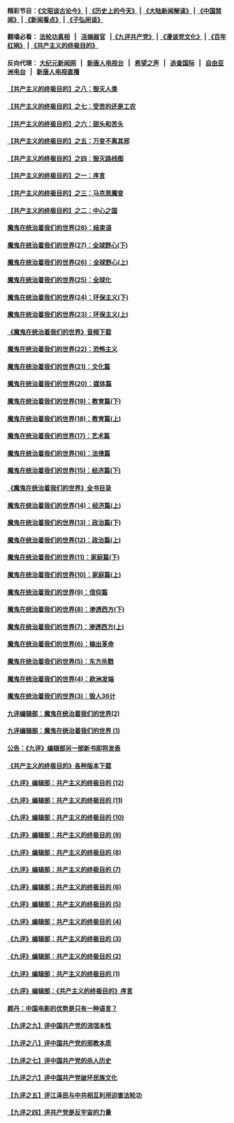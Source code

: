 #### 精彩节目：[《文昭谈古论今》](http://134.209.198.168/wenzhao) | [《历史上的今天》](http://134.209.198.168/today-in-history) | [《大陆新闻解读》](http://134.209.198.168/ntdtv-comedy) | [《中国禁闻》](http://134.209.198.168/ntdtv-news) | [《新闻看点》](http://134.209.198.168/news-insight) | [《子弘闲谈》](http://134.209.198.168/zihongxiantan/) 

 #### 翻墙必看： [法轮功真相](http://134.209.198.168:10000/videos/truth.html) &nbsp;&nbsp;|&nbsp;&nbsp; [活摘器官](http://134.209.198.168:10000/videos/res/Organs/) &nbsp;&nbsp;|[《九评共产党》](http://134.209.198.168:10000/videos/jiuping) | [《漫谈党文化》](http://134.209.198.168:10000/videos/mtdwh) | [《百年红祸》](http://134.209.198.168:10000/videos/bnhh) | [《共产主义的终极目的》](http://134.209.198.168:10000/videos/res/zjmd) 

 #### 反向代理： [大纪元新闻网](http://134.209.198.168:10080/) &nbsp;&nbsp;|&nbsp;&nbsp; [新唐人电视台](http://134.209.198.168:8000/) &nbsp;&nbsp;|&nbsp;&nbsp; [希望之声](http://134.209.198.168:8200/) &nbsp;&nbsp;|&nbsp;&nbsp; [追查国际](http://134.209.198.168:10010/) &nbsp;&nbsp;|&nbsp;&nbsp; [自由亚洲电台](http://134.209.198.168:9800/) &nbsp;&nbsp;|&nbsp;&nbsp; [新唐人电视直播](http://134.209.198.168/) 

#### [【共产主义的终极目的】之八：毁灭人类](../pages/nsc422/n11108503.md?t=03150936) 

#### [【共产主义的终极目的】之七：受苦的还是工农](../pages/nsc422/n11101809.md?t=03150936) 

#### [【共产主义的终极目的】之六：甜头和苦头](../pages/nsc422/n11096971.md?t=03150936) 

#### [【共产主义的终极目的】之五：万变不离其邪](../pages/nsc422/n11091285.md?t=03150936) 

#### [【共产主义的终极目的】之四：毁灭路线图](../pages/nsc422/n11086284.md?t=03150936) 

#### [【共产主义的终极目的】之一：序言](../pages/nsc422/n11086077.md?t=03150936) 

#### [【共产主义的终极目的】之三：马克思魔变](../pages/nsc422/n11061941.md?t=03150936) 

#### [【共产主义的终极目的】之二：中心之国](../pages/nsc422/n11047728.md?t=03150936) 

#### [魔鬼在统治着我们的世界(28)：结束语](../pages/nsc422/n10936246.md?t=03150936) 

#### [魔鬼在统治着我们的世界(27)：全球野心(下)](../pages/nsc422/n10928319.md?t=03150936) 

#### [魔鬼在统治着我们的世界(26)：全球野心(上)](../pages/nsc422/n10900318.md?t=03150936) 

#### [魔鬼在统治着我们的世界(25)：全球化](../pages/nsc422/n10788205.md?t=03150936) 

#### [魔鬼在统治着我们的世界(24)：环保主义(下)](../pages/nsc422/n10695307.md?t=03150936) 

#### [魔鬼在统治着我们的世界(23)：环保主义(上)](../pages/nsc422/n10688613.md?t=03150936) 

#### [《魔鬼在统治着我们的世界》音频下载](../pages/nsc422/n10635553.md?t=03150936) 

#### [魔鬼在统治着我们的世界(22)：恐怖主义](../pages/nsc422/n10614727.md?t=03150936) 

#### [魔鬼在统治着我们的世界(21)：文化篇](../pages/nsc422/n10597706.md?t=03150936) 

#### [魔鬼在统治着我们的世界(20)：媒体篇](../pages/nsc422/n10586579.md?t=03150936) 

#### [魔鬼在统治着我们的世界(19)：教育篇(下)](../pages/nsc422/n10564808.md?t=03150936) 

#### [魔鬼在统治着我们的世界(18)：教育篇(上)](../pages/nsc422/n10526970.md?t=03150936) 

#### [魔鬼在统治着我们的世界(17)：艺术篇](../pages/nsc422/n10499093.md?t=03150936) 

#### [魔鬼在统治着我们的世界(16)：法律篇](../pages/nsc422/n10485969.md?t=03150936) 

#### [魔鬼在统治着我们的世界(15)：经济篇(下)](../pages/nsc422/n10469975.md?t=03150936) 

#### [《魔鬼在统治着我们的世界》全书目录](../pages/nsc422/n10464261.md?t=03150936) 

#### [魔鬼在统治着我们的世界(14)：经济篇(上)](../pages/nsc422/n10457370.md?t=03150936) 

#### [魔鬼在统治着我们的世界(13)：政治篇(下)](../pages/nsc422/n10448270.md?t=03150936) 

#### [魔鬼在统治着我们的世界(12)：政治篇(上)](../pages/nsc422/n10444576.md?t=03150936) 

#### [魔鬼在统治着我们的世界(11)：家庭篇(下)](../pages/nsc422/n10440961.md?t=03150936) 

#### [魔鬼在统治着我们的世界(10)：家庭篇(上)](../pages/nsc422/n10435448.md?t=03150936) 

#### [魔鬼在统治着我们的世界(9)：信仰篇](../pages/nsc422/n10432159.md?t=03150936) 

#### [魔鬼在统治着我们的世界(8)：渗透西方(下)](../pages/nsc422/n10429603.md?t=03150936) 

#### [魔鬼在统治着我们的世界(7)：渗透西方(上)](../pages/nsc422/n10426013.md?t=03150936) 

#### [魔鬼在统治着我们的世界(6)：输出革命](../pages/nsc422/n10421536.md?t=03150936) 

#### [魔鬼在统治着我们的世界(5)：东方杀戮](../pages/nsc422/n10417707.md?t=03150936) 

#### [魔鬼在统治着我们的世界(4)：欧洲发端](../pages/nsc422/n10414890.md?t=03150936) 

#### [魔鬼在统治着我们的世界(3)：毁人36计](../pages/nsc422/n10411583.md?t=03150936) 

#### [九评编辑部：魔鬼在统治着我们的世界(2)](../pages/nsc422/n10410036.md?t=03150936) 

#### [九评编辑部：魔鬼在统治着我们的世界 (1)](../pages/nsc422/n10406825.md?t=03150936) 

#### [公告：《九评》编辑部另一部新书即将发表](../pages/nsc422/n10405104.md?t=03150936) 

#### [《共产主义的终极目的》各种版本下载](../pages/nsc422/n10022138.md?t=03150936) 

#### [《九评》编辑部：共产主义的终极目的 (12)](../pages/nsc422/n9933272.md?t=03150936) 

#### [《九评》编辑部：共产主义的终极目的 (11)](../pages/nsc422/n9924973.md?t=03150936) 

#### [《九评》编辑部：共产主义的终极目的 (10)](../pages/nsc422/n9920883.md?t=03150936) 

#### [《九评》编辑部：共产主义的终极目的 (9)](../pages/nsc422/n9916363.md?t=03150936) 

#### [《九评》编辑部：共产主义的终极目的 (8)](../pages/nsc422/n9912488.md?t=03150936) 

#### [《九评》编辑部：共产主义的终极目的 (7)](../pages/nsc422/n9901176.md?t=03150936) 

#### [《九评》编辑部：共产主义的终极目的 (6)](../pages/nsc422/n9899359.md?t=03150936) 

#### [《九评》编辑部：共产主义的终极目的 (5)](../pages/nsc422/n9893174.md?t=03150936) 

#### [《九评》编辑部：共产主义的终极目的 (4)](../pages/nsc422/n9891246.md?t=03150936) 

#### [《九评》编辑部：共产主义的终极目的 (3)](../pages/nsc422/n9879879.md?t=03150936) 

#### [《九评》编辑部：共产主义的终极目的 (2)](../pages/nsc422/n9876205.md?t=03150936) 

#### [《九评》编辑部：共产主义的终极目的 (1)](../pages/nsc422/n9865857.md?t=03150936) 

#### [《九评》编辑部：《共产主义的终极目的》序言](../pages/nsc422/n9862666.md?t=03150936) 

#### [颜丹：中国电影的优势是只有一种语言？](../pages/nsc422/n9583062.md?t=03150936) 

#### [【九评之九】评中国共产党的流氓本性](../pages/nsc422/n737542.md?t=03150936) 

#### [【九评之八】评中国共产党的邪教本质](../pages/nsc422/n735942.md?t=03150936) 

#### [【九评之七】评中国共产党的杀人历史](../pages/nsc422/n733806.md?t=03150936) 

#### [【九评之六】评中国共产党破坏民族文化](../pages/nsc422/n731667.md?t=03150936) 

#### [【九评之五】评江泽民与中共相互利用迫害法轮功](../pages/nsc422/n730058.md?t=03150936) 

#### [【九评之四】评共产党是反宇宙的力量](../pages/nsc422/n727814.md?t=03150936) 

